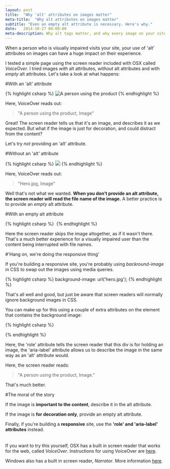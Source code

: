 ```yaml
---
layout: post
title:  "Why 'alt' attributes on images matter"
meta-title:  "Why alt attributes on images matter"
subtitle: "Even an empty alt attribute is necessary. Here's why."
date:   2014-10-27 09:00:00
meta-description: Why alt tags matter, and why every image on your site should have one.
---
```


When a person who is visually impaired visits your site, your use of 'alt'
attributes on images can have a huge impact on their experience.

I tested a simple page using the screen reader included with OSX called *VoiceOver*. I tried images *with* alt attributes, *without* alt attributes and with
*empty* alt attributes. Let's take a look at what happens:

#With an 'alt' attribute

{% highlight csharp %}
<img src="hero.jpg" alt="A person using the product"/>
{% endhighlight %}

Here, VoiceOver reads out:

> "A person using the product, Image"

Great! The screen reader tells us that it's an image, and describes
it  as we expected. But what if the image is just for decoration,
and could distract from the content?

Let's try *not* providing an 'alt' attribute.


#Without an 'alt' attribute

{% highlight csharp %}
<img src="hero.jpg" />
{% endhighlight %}

Here, VoiceOver reads out:

> "Hero.jpg, Image"

Well that's not what we wanted. **When you don't provide an alt attribute,
the screen reader will read the file name of the image.** A better practice  is to provide an *empty* alt attribute.

#With an empty alt attribute

{% highlight csharp %}
<img src="hero.jpg" alt="" />
{% endhighlight %}

Here the screen reader skips the image altogether, as if it wasn't there. That's a much better experience for a visually impaired user than the
content being interrupted with file names.

#'Hang on, we're doing the responsive thing'

If you're building a responsive site, you're probably using
*backround-image* in CSS to swap out the images using media queries.

{% highlight csharp %}
background-image: url('hero.jpg');
{% endhighlight %}


That's all well and good, but just be aware that screen readers will normally ignore
background images in CSS.

You can make up for this using a couple of extra attributes on the element that
contains the background image:

{% highlight csharp %}
<div class="hero-image" role="img" aria-label="A person using the product">
</div>
{% endhighlight %}

Here, the 'role' attribute tells the screen reader that this div is for holding an
image, the 'aria-label' attribute allows us to
describe the image in the same way as an 'alt' attribute would.

Here, the screen reader reads:

> "A person using the product, Image."

That's much better.


#The moral of the story

If the image is **important to the content**, describe it in the alt attribute.

If the image is **for decoration only**, provide an empty alt attribute.

Finally, if you're building a **responsive** site, use the **'role'
and 'aria-label' attributes** instead.
<br/>
<br/>
<br/>
If you want to try this yourself, OSX has a built in screen reader that works for the web, called *VoiceOver*. Instructions for using VoiceOver are
<a href="https://www.apple.com/uk/accessibility/osx/voiceover/" target="_blank">here</a>.

Windows also has a built in screen reader, *Narrator*. More information
<a href="http://support.microsoft.com/kb/252435" target="_blank">here</a>.
